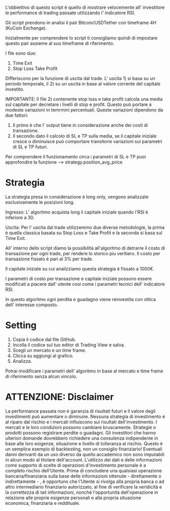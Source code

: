 L'obbiettivo di questo script è quello di mostrare velocemente all' investitore le performance di trading passate utilizzando l' indicatore RSI. 

Gli script prendono in analisi il pair Bitcoin/USDTether con timeframe 4H (KuCoin Exchange).

Inizialmente per comprendere lo script ti consigliamo quindi di impostare questo pair assieme al suo timeframe di riferimento. 

I file sono due: 

1) Time Exit 
2) Stop Loss Take Profit 

Differiscono per la funzione di uscita dal trade. L' uscita 1) si basa su un periodo temporale, il 2) su un uscita in base al valore corrente del capitale investito. 

IMPORTANTE: Il file 2) contenente stop loss e take profit calcola una media sul capitale per decretare i livelli di stop e profit. Questo può portare a modeste variazioni in temrmini percentuali. Queste variazioni dipendono da due fattori:

1) Il primo è che l' output tiene in considerazione anche dei costi di transazione.
2) Il secondo dato il calcolo di SL e TP sulla media, se il capitale iniziale cresce o diminuisce può comportare transitorie variazioni sui parametri di SL e TP futuri.

Per comprendere il funzionamento circa i parametri di SL e TP puoi approfondire la funzione --> strategy.position_avg_price

# Strategia
La strategia presa in considerazione è long only, vengono analizzate esclusivamente le posizioni long. 

Ingresso: L' algoritmo acquista long il capitale iniziale quando l'RSI è inferiore a 30. 

Uscita: Per l' uscita dal trade utilizzeremo due diverse metodologie, la prima è quella classica basata su Stop Loss e Take Profit e la seconda si basa sul Time Exit. 

All' interno dello script diamo la possibilità all'algoritmo di detrarre il costo di transazione per ogni trade, per rendere lo storico piu veritiero. 
Il costo per transazione fissato è pari al 3% per trade. 

Il capitale iniziale su cui analizziamo questa strategia è fissato a 1000€. 

I parametri di costo per transazione e capitale iniziale possono essere modificati a piacere dall' utente cosi come i parametri tecnici dell' indicatore RSI.

In questo algoritmo ogni perdita e guadagno viene reinvestita con ottica dell' interesse composto.

# Setting 

1) Copia il codice dal file GitHub. 
2) Incolla il codice sul tuo editor di Trading View e salva.
3) Scegli un mercato e un time frame. 
4) Clicca su aggiungi al grafico. 
5) Analizza. 

Potrai modificare i parametri dell' algoritmo in base al mercato e time frame di riferimento senza alcun vincolo. 

# ATTENZIONE: Disclaimer 

La performance passata non è garanzia di risultati futuri e il valore degli investimenti può aumentare o diminuire. Nessuna strategia di investimento è al riparo dal rischio e i mercati influiscono sui risultati dell'investimento. I mercati e le loro condizioni possono cambiare bruscamente. Strategie o prodotti possono registrare perdite o guadagni. Gli investitori che hanno ulteriori domande dovrebbero richiedere una consulenza indipendente in base alle loro esigenze, situazione e livello di tolleranza al rischio. Questo è un semplice esempio di backtesting, non un consiglio finanziario! Eventuali danni derivanti da un uso diverso da quello accademico non sono imputabili in alcun modo al titolare dell'account.  L'utilizzo dei dati e delle informazioni come supporto di scelte di operazioni d'investimento personale è a completo rischio dell'Utente. Prima di concludere una qualsiasi operazione bancaria/finanziaria sulla base delle informazioni ottenute - direttamente o indirettamente - , è opportuno che l'Utente si rivolga alla propria banca o ad altro intermediario finanziario autorizzato, al fine di verificare la veridicità e la correttezza di tali informazioni, nonché l'opportunità dell'operazione in relazione alle proprie esigenze personali e alla propria situazione economica, finanziaria e reddituale.
